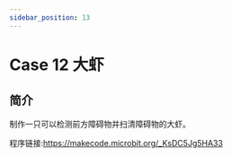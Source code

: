 ```yaml
---
sidebar_position: 13
---
```


# Case 12 大虾

## 简介

制作一只可以检测前方障碍物并扫清障碍物的大虾。

程序链接:https://makecode.microbit.org/_KsDC5Jg5HA33
